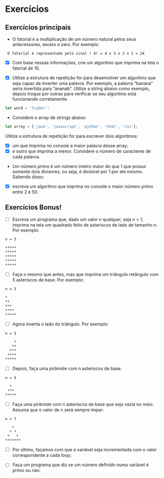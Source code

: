 # Exercícios

## Exercícios principais

- O fatorial é a multiplicação de um número natural pelos seus antecessores, exceto o zero. Por exemplo:

```
 O fatorial é representado pelo sinal ! 4! = 4 x 3 x 2 x 1 = 24
```

- [x] Com base nessas informações, crie um algoritmo que imprima na tela o fatorial de 10.

- [x] Utilize a estrutura de repetição for para desenvolver um algoritmo que seja capaz de inverter uma palavra. Por exemplo, a palavra “banana” seria invertida para “ananab”. Utilize a string abaixo como exemplo, depois troque por outras para verificar se seu algoritmo está funcionando corretamente.

```javascript
let word = 'tryber';
```

- Considere o array de strings abaixo:

```javascript
let array = ['java', 'javascript', 'python', 'html', 'css'];
```

Utilize a estrutura de repetição for para escrever dois algoritmos: 

- [x] um que imprima no console a maior palavra desse array;
- [x] e outro que imprima a menor. Considere o número de caracteres de cada palavra.

- Um número primo é um número inteiro maior do que 1 que possui somente dois divisores, ou seja, é divisível por 1 por ele mesmo. Sabendo disso:

- [x] escreva um algoritmo que imprima no console o maior número primo entre 2 e 50. 

## Exercícios Bonus!

- [ ] Escreva um programa que, dado um valor n qualquer, seja n > 1, imprima na tela um quadrado feito de asteriscos de lado de tamanho n. Por exemplo:

```
n = 5

*****
*****
*****
*****
*****
```

- [ ] Faça o mesmo que antes, mas que imprima um triângulo retângulo com 5 asteriscos de base. Por exemplo:

```
n = 5

*
**
***
****
*****
```
- [ ] Agora inverta o lado do triângulo. Por exemplo:

```
n = 5

    *
   **
  ***
 ****
*****

```

- [ ] Depois, faça uma pirâmide com n asteriscos de base:

```
n = 5

  *
 ***
*****
```

- [ ] Faça uma pirâmide com n asteriscos de base que seja vazia no meio. Assuma que o valor de n será sempre ímpar:



```
n = 7

   *
  * *
 *   *
*******
```

- [ ] Por último, façamos com que a variável seja incrementada com o valor correspondente a cada loop;

- [ ] Faça um programa que diz se um número definido numa variável é primo ou não.
